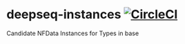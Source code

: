 # deepseq-instances [![CircleCI](https://circleci.com/gh/TravisWhitaker/deepseq-instances/tree/master.svg?style=svg)](https://circleci.com/gh/TravisWhitaker/deepseq-instances/tree/master)
Candidate NFData Instances for Types in base
